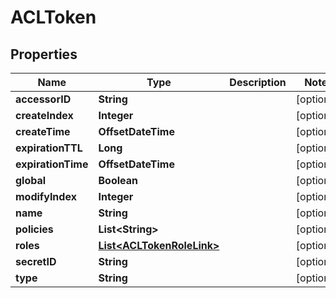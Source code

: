 

# ACLToken


## Properties

Name | Type | Description | Notes
------------ | ------------- | ------------- | -------------
**accessorID** | **String** |  |  [optional]
**createIndex** | **Integer** |  |  [optional]
**createTime** | **OffsetDateTime** |  |  [optional]
**expirationTTL** | **Long** |  |  [optional]
**expirationTime** | **OffsetDateTime** |  |  [optional]
**global** | **Boolean** |  |  [optional]
**modifyIndex** | **Integer** |  |  [optional]
**name** | **String** |  |  [optional]
**policies** | **List&lt;String&gt;** |  |  [optional]
**roles** | [**List&lt;ACLTokenRoleLink&gt;**](ACLTokenRoleLink.md) |  |  [optional]
**secretID** | **String** |  |  [optional]
**type** | **String** |  |  [optional]




